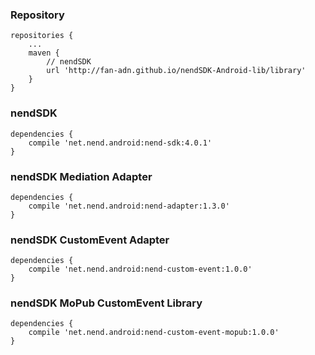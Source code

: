### Repository

```
repositories {
    ...
    maven {
        // nendSDK
        url 'http://fan-adn.github.io/nendSDK-Android-lib/library'
    }
}
```

### nendSDK

```
dependencies {
    compile 'net.nend.android:nend-sdk:4.0.1'
}
```

### nendSDK Mediation Adapter

```
dependencies {
    compile 'net.nend.android:nend-adapter:1.3.0'
}
```

### nendSDK CustomEvent Adapter

```
dependencies {
    compile 'net.nend.android:nend-custom-event:1.0.0'
}
```

### nendSDK MoPub CustomEvent Library

```
dependencies {
    compile 'net.nend.android:nend-custom-event-mopub:1.0.0'
}
```
